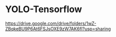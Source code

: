 # YOLO-Tensorflow





https://drive.google.com/drive/folders/1wZ-ZBqkeBU9P6At6FSJsOXE9zW7AK6fI?usp=sharing
